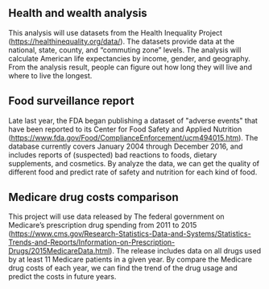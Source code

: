 ## Health and wealth analysis
This analysis will use datasets from the Health Inequality Project (https://healthinequality.org/data/). The datasets provide data at the national, state, county, and “commuting zone” levels. The analysis will calculate American life expectancies by income, gender, and geography. From the analysis result, people can figure out how long they will live and where to live the longest.

## Food surveillance report
Late last year, the FDA began publishing a dataset of "adverse events" that have been reported to its Center for Food Safety and Applied Nutrition (https://www.fda.gov/Food/ComplianceEnforcement/ucm494015.htm). The database currently covers January 2004 through December 2016, and includes reports of (suspected) bad reactions to foods, dietary supplements, and cosmetics. By analyze the data, we can get the quality of different food and predict rate of safety and nutrition for each kind of food.

## Medicare drug costs comparison	
This project will use data released by The federal government on Medicare’s prescription drug spending from 2011 to 2015 (https://www.cms.gov/Research-Statistics-Data-and-Systems/Statistics-Trends-and-Reports/Information-on-Prescription-Drugs/2015MedicareData.html). The release includes data on all drugs used by at least 11 Medicare patients in a given year. By compare the Medicare drug costs of each year, we can find the trend of the drug usage and predict the costs in future years.
